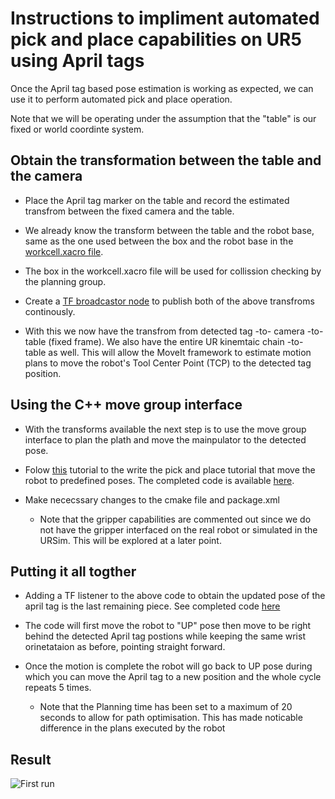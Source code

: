 # Instructions to impliment automated pick and place capabilities on UR5 using April tags 

Once the April tag based pose estimation is working as expected, we can use it to perform automated pick and place operation.

Note that we will be operating under the assumption that the "table" is our fixed or world coordinte system.

## Obtain the transformation between the table and the camera

- Place the April tag marker on the table and  record the estimated transfrom between the fixed camera and the table.

- We already know the transform between the table and the robot base, same as the one used between the box and the robot base in the [workcell.xacro file](https://github.com/BijoSebastian/UR5/blob/main/description/workcell.xacro). 

- The box in the workcell.xacro file will be used for collission checking by the planning group.

- Create a [TF broadcastor node](https://github.com/BijoSebastian/UR5/blob/main/pick_and_place/src/tf_broadcaster.cpp) to publish both of the above transfroms continously. 

- With this we now have the transfrom from detected tag -to- camera -to- table (fixed frame). We also have the entire UR kinemtaic chain -to- table as well. This will allow the MoveIt framework to estimate motion plans to move the robot's Tool Center Point (TCP) to the detected tag position. 

## Using the C++ move group interface 
- With the transforms available the next step is to use the move group interface to plan the plath and move the mainpulator to the detected pose. 
 
- Folow [this](https://ros-planning.github.io/moveit_tutorials/doc/move_group_interface/move_group_interface_tutorial.html) tutorial to the write the pick and place tutorial that move the robot to predefined poses. The completed code is available [here](https://github.com/BijoSebastian/UR5/blob/main/pick_and_place/src/pick_place_tutorial.cpp). 
- Make nececssary changes to the cmake file and package.xml 
  - Note that the gripper capabilities are commented out since we do not have the gripper interfaced on the real robot or simulated in the URSim. This will be explored at a later point.

## Putting it all togther
   
- Adding a TF listener to the above code to obtain the updated pose of the april tag is the last remaining piece. See completed code [here](https://github.com/BijoSebastian/UR5/blob/main/pick_and_place/src/pick_place_tf.cpp)

- The code will first move the robot to "UP" pose then move to be right behind the detected April tag postions while keeping the same wrist orinetataion as before, pointing straight forward.

- Once the motion is complete the robot will go back to UP pose during which you can move the April tag to a new position and the whole cycle repeats 5 times.

  - Note that the Planning time has been set to a maximum of 20 seconds to allow for path optimisation. This has made noticable difference in the plans executed by the robot 

## Result

![First run](https://github.com/BijoSebastian/UR5/blob/main/Results/pose_track.gif)

